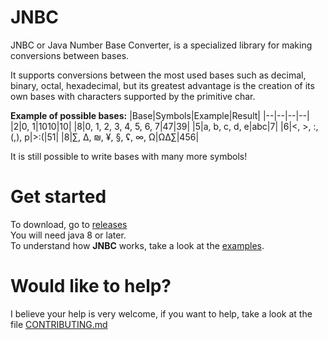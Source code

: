 # JNBC
JNBC or Java Number Base Converter, is a specialized library for making conversions between bases.  

It supports conversions between the most used bases such as decimal, binary, octal, hexadecimal, but its greatest advantage is the creation of its own bases with characters supported by the primitive char.  

__Example of possible bases:__
|Base|Symbols|Example|Result|
|--|--|--|--|
|2|0, 1|1010|10|
|8|0, 1, 2, 3, 4, 5, 6, 7|47|39|
|5|a, b, c, d, e|abc|7|
|6|<, >, :, (,), p|>:(|51|
|8|∑, ∆, ₪, ¥, §, ʢ, ∞, Ω|Ω∆∑|456|

It is still possible to write bases with many more symbols!

# Get started
To download, go to [releases](https://github.com/LucasDeCarvalhoBarbosa/JNBC/releases)  
You will need java 8 or later.  
To understand how __JNBC__ works, take a look at the [examples](https://github.com/LucasDeCarvalhoBarbosa/JNBC/tree/master/src/Number/Base/Converter/Examples).

# Would like to help?
I believe your help is very welcome, if you want to help, take a look at the file [CONTRIBUTING.md](https://github.com/LucasDeCarvalhoBarbosa/JNBC/blob/master/CONTRIBUTING.md)
